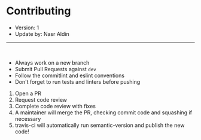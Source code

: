 # Contributing

- Version: 1
- Update by: Nasr Aldin

<hr/>

<br/>

- Always work on a new branch
- Submit Pull Requests against `dev`
- Follow the commitlint and eslint conventions
- Don't forget to run tests and linters before pushing

1. Open a PR
2. Request code review
3. Complete code review with fixes
4. A maintainer will merge the PR, checking commit code and squashing if necessary
5. travis-ci will automatically run semantic-version and publish the new code!
